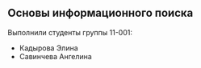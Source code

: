 ## Основы информационного поиска

Выполнили студенты группы 11-001:
* Кадырова Элина
* Савинчева Ангелина

